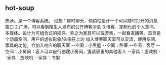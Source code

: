 ## hot-soup

热汤。是一个博客系统。
设想
1.即时聊天，侧边栏设计一个可以随时打开的消息窗口
2.广场，可以看到陌生人发布的公开博客消息
3.博客，定制化的个人空间，多媒体。设计为可组合式的插件，称之为家具可以玩游戏，一起看直播等。首页是个动画空间，用户的虚拟形象/头像在上边
    加入博客聊天室可以交流，使用空间、家具的功能，会加入响应的聊天室
    --空间：小黑屋
    --空间：卧室
    --空间：客厅
    --空间：小房间：客人可以自行创建小房间，邀请家里的其他客人
    --家具：游戏机
    --家具：放映机
    --家具：书架
